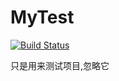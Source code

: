 # MyTest
[![Build Status](https://travis-ci.org/zhhaogen/MyTest.svg?branch=master)](https://travis-ci.org/zhhaogen/MyTest)

只是用来测试项目,忽略它